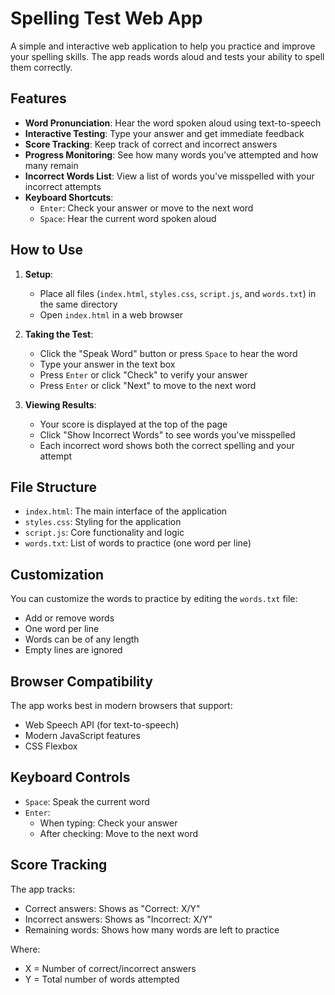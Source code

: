 # Spelling Test Web App

A simple and interactive web application to help you practice and improve your spelling skills. The app reads words aloud and tests your ability to spell them correctly.

## Features

- **Word Pronunciation**: Hear the word spoken aloud using text-to-speech
- **Interactive Testing**: Type your answer and get immediate feedback
- **Score Tracking**: Keep track of correct and incorrect answers
- **Progress Monitoring**: See how many words you've attempted and how many remain
- **Incorrect Words List**: View a list of words you've misspelled with your incorrect attempts
- **Keyboard Shortcuts**:
  - `Enter`: Check your answer or move to the next word
  - `Space`: Hear the current word spoken aloud

## How to Use

1. **Setup**:
   - Place all files (`index.html`, `styles.css`, `script.js`, and `words.txt`) in the same directory
   - Open `index.html` in a web browser

2. **Taking the Test**:
   - Click the "Speak Word" button or press `Space` to hear the word
   - Type your answer in the text box
   - Press `Enter` or click "Check" to verify your answer
   - Press `Enter` or click "Next" to move to the next word

3. **Viewing Results**:
   - Your score is displayed at the top of the page
   - Click "Show Incorrect Words" to see words you've misspelled
   - Each incorrect word shows both the correct spelling and your attempt

## File Structure

- `index.html`: The main interface of the application
- `styles.css`: Styling for the application
- `script.js`: Core functionality and logic
- `words.txt`: List of words to practice (one word per line)

## Customization

You can customize the words to practice by editing the `words.txt` file:
- Add or remove words
- One word per line
- Words can be of any length
- Empty lines are ignored

## Browser Compatibility

The app works best in modern browsers that support:
- Web Speech API (for text-to-speech)
- Modern JavaScript features
- CSS Flexbox

## Keyboard Controls

- `Space`: Speak the current word
- `Enter`: 
  - When typing: Check your answer
  - After checking: Move to the next word

## Score Tracking

The app tracks:
- Correct answers: Shows as "Correct: X/Y"
- Incorrect answers: Shows as "Incorrect: X/Y"
- Remaining words: Shows how many words are left to practice

Where:
- X = Number of correct/incorrect answers
- Y = Total number of words attempted
